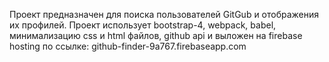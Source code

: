 Проект предназначен для поиска пользователей GitGub и отображения их профилей. 
Проект использует bootstrap-4, webpack, babel, минимализацию css и html файлов, github api и выложен на firebase hosting по ссылке:
github-finder-9a767.firebaseapp.com

